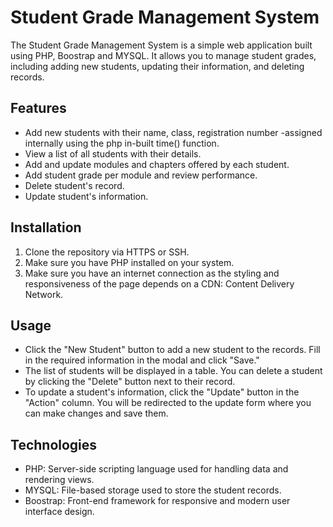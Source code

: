 # Student Grade Management System

The Student Grade Management System is a simple web application built using PHP, Boostrap and MYSQL. It allows you to manage student grades, including adding new students, updating their information, and deleting records.

## Features

- Add new students with their name, class, registration number -assigned internally using the php in-built time() function.
- View a list of all students with their details.
- Add and update modules and chapters offered by each student.
- Add student grade per module and review performance.
- Delete student's record.
- Update student's information.

## Installation

1. Clone the repository via HTTPS or SSH.
2. Make sure you have PHP installed on your system.
3. Make sure you have an internet connection as the styling and responsiveness of the page depends on a CDN: Content Delivery Network.

## Usage

- Click the "New Student" button to add a new student to the records. Fill in the required information in the modal and click "Save."
- The list of students will be displayed in a table. You can delete a student by clicking the "Delete" button next to their record.
- To update a student's information, click the "Update" button in the "Action" column. You will be redirected to the update form where you can make changes and save them.

## Technologies

- PHP: Server-side scripting language used for handling data and rendering views.
- MYSQL: File-based storage used to store the student records.
- Boostrap: Front-end framework for responsive and modern user interface design.
